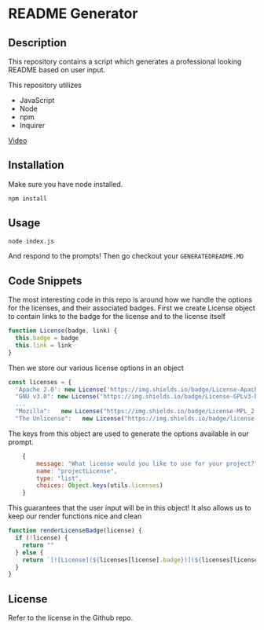 # README Generator
## Description
This repository contains a script which generates a professional looking README based on user input.

This repository utilizes
* JavaScript
* Node
* npm
* Inquirer

[Video](https://drive.google.com/file/d/1IkTtB1dD3KIncF4bfXRS2Wtg6q1l8Nce/view)

## Installation 

Make sure you have node installed.
```sh
npm install
```

## Usage 

```sh
node index.js
```
And respond to the prompts! Then go checkout your `GENERATEDREADME.MD`

## Code Snippets
The most interesting code in this repo is around how we handle the options for the licenses, and their associated badges. First we create License object to contain links to the badge for the license and to the license itself
```Javascript
function License(badge, link) {
  this.badge = badge
  this.link = link
}
```

Then we store our various license options in an object
```Javascript
const licenses = {
  'Apache 2.0': new License('https://img.shields.io/badge/License-Apache_2.0-blue.svg', 'https://opensource.org/licenses/Apache-2.0'),
  "GNU v3.0": new License("https://img.shields.io/badge/License-GPLv3-blue.svg", "https://www.gnu.org/licenses/gpl-3.0"),
  ...
  "Mozilla":   new License("https://img.shields.io/badge/License-MPL_2.0-brightgreen.svg", "https://opensource.org/licenses/MPL-2.0"),
  "The Unlicense":   new License("https://img.shields.io/badge/license-Unlicense-blue.svg", "http://unlicense.org/")}

```

The keys from this object are used to generate the options available in our prompt.
```Javascript
    {
        message: "What license would you like to use for your project?",
        name: "projectLicense",
        type: "list",
        choices: Object.keys(utils.licenses)
    }
```
This guarantees that the user input will be in this object! It also allows us to keep our render functions nice and clean
```Javascript
function renderLicenseBadge(license) {
  if (!license) {
    return ""
  } else {
    return `[![License](${licenses[license].badge})](${licenses[license].link})`
  }
}
```


## License

Refer to the license in the Github repo.
